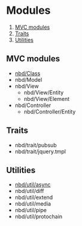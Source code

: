 # Modules

1. [MVC modules](#mvc-modules)
2. [Traits](#traits)
3. [Utilities](#utilities)

## MVC modules

* [nbd/Class](Class.md)
* nbd/Model
* nbd/View
  * nbd/View/Entity
  * nbd/View/Element
* nbd/Controller
  * nbd/Controller/Entity

## Traits

* nbd/trait/pubsub
* nbd/trait/jquery.tmpl

## Utilities

* [nbd/util/async](util/async.md)
* nbd/util/diff
* nbd/util/extend
* nbd/util/media
* nbd/util/pipe
* nbd/util/protochain
